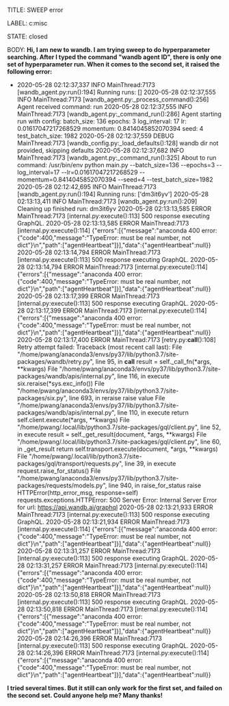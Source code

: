 TITLE:
SWEEP error

LABEL:
c:misc

STATE:
closed

BODY:
**Hi, I am new to wandb. I am trying sweep to do hyperparameter searching. After I typed the command "wandb agent ID", there is only one set of hyperparameter run. When it comes to the second set, it raised the following error:**

- 2020-05-28 02:12:37,337 INFO    MainThread:7173 [wandb_agent.py:run():194] Running runs: []
2020-05-28 02:12:37,555 INFO    MainThread:7173 [wandb_agent.py:_process_command():256] Agent received command: run
2020-05-28 02:12:37,555 INFO    MainThread:7173 [wandb_agent.py:_command_run():286] Agent starting run with config:
	batch_size: 136
	epochs: 3
	log_interval: 17
	lr: 0.01617047217268529
	momentum: 0.8414045852070394
	seed: 4
	test_batch_size: 1982
2020-05-28 02:12:37,559 DEBUG   MainThread:7173 [wandb_config.py:_load_defaults():128] wandb dir not provided, skipping defaults
2020-05-28 02:12:37,682 INFO    MainThread:7173 [wandb_agent.py:_command_run():325] About to run command: /usr/bin/env python main.py --batch_size=136 --epochs=3 --log_interval=17 --lr=0.01617047217268529 --momentum=0.8414045852070394 --seed=4 --test_batch_size=1982
2020-05-28 02:12:42,695 INFO    MainThread:7173 [wandb_agent.py:run():194] Running runs: ['dm3it6yv']
2020-05-28 02:13:13,411 INFO    MainThread:7173 [wandb_agent.py:run():209] Cleaning up finished run: dm3it6yv
2020-05-28 02:13:13,585 ERROR   MainThread:7173 [internal.py:execute():113] 500 response executing GraphQL.
2020-05-28 02:13:13,585 ERROR   MainThread:7173 [internal.py:execute():114] {"errors":[{"message":"anaconda 400 error: {\"code\":400,\"message\":\"TypeError: must be real number, not dict\"}\n","path":["agentHeartbeat"]}],"data":{"agentHeartbeat":null}}
2020-05-28 02:13:14,794 ERROR   MainThread:7173 [internal.py:execute():113] 500 response executing GraphQL.
2020-05-28 02:13:14,794 ERROR   MainThread:7173 [internal.py:execute():114] {"errors":[{"message":"anaconda 400 error: {\"code\":400,\"message\":\"TypeError: must be real number, not dict\"}\n","path":["agentHeartbeat"]}],"data":{"agentHeartbeat":null}}
2020-05-28 02:13:17,399 ERROR   MainThread:7173 [internal.py:execute():113] 500 response executing GraphQL.
2020-05-28 02:13:17,399 ERROR   MainThread:7173 [internal.py:execute():114] {"errors":[{"message":"anaconda 400 error: {\"code\":400,\"message\":\"TypeError: must be real number, not dict\"}\n","path":["agentHeartbeat"]}],"data":{"agentHeartbeat":null}}
2020-05-28 02:13:17,400 ERROR   MainThread:7173 [retry.py:__call__():108] Retry attempt failed:
Traceback (most recent call last):
  File "/home/pwang/anaconda3/envs/py37/lib/python3.7/site-packages/wandb/retry.py", line 95, in __call__
    result = self._call_fn(*args, **kwargs)
  File "/home/pwang/anaconda3/envs/py37/lib/python3.7/site-packages/wandb/apis/internal.py", line 116, in execute
    six.reraise(*sys.exc_info())
  File "/home/pwang/anaconda3/envs/py37/lib/python3.7/site-packages/six.py", line 693, in reraise
    raise value
  File "/home/pwang/anaconda3/envs/py37/lib/python3.7/site-packages/wandb/apis/internal.py", line 110, in execute
    return self.client.execute(*args, **kwargs)
  File "/home/pwang/.local/lib/python3.7/site-packages/gql/client.py", line 52, in execute
    result = self._get_result(document, *args, **kwargs)
  File "/home/pwang/.local/lib/python3.7/site-packages/gql/client.py", line 60, in _get_result
    return self.transport.execute(document, *args, **kwargs)
  File "/home/pwang/.local/lib/python3.7/site-packages/gql/transport/requests.py", line 39, in execute
    request.raise_for_status()
  File "/home/pwang/anaconda3/envs/py37/lib/python3.7/site-packages/requests/models.py", line 940, in raise_for_status
    raise HTTPError(http_error_msg, response=self)
requests.exceptions.HTTPError: 500 Server Error: Internal Server Error for url: https://api.wandb.ai/graphql
2020-05-28 02:13:21,933 ERROR   MainThread:7173 [internal.py:execute():113] 500 response executing GraphQL.
2020-05-28 02:13:21,934 ERROR   MainThread:7173 [internal.py:execute():114] {"errors":[{"message":"anaconda 400 error: {\"code\":400,\"message\":\"TypeError: must be real number, not dict\"}\n","path":["agentHeartbeat"]}],"data":{"agentHeartbeat":null}}
2020-05-28 02:13:31,257 ERROR   MainThread:7173 [internal.py:execute():113] 500 response executing GraphQL.
2020-05-28 02:13:31,257 ERROR   MainThread:7173 [internal.py:execute():114] {"errors":[{"message":"anaconda 400 error: {\"code\":400,\"message\":\"TypeError: must be real number, not dict\"}\n","path":["agentHeartbeat"]}],"data":{"agentHeartbeat":null}}
2020-05-28 02:13:50,818 ERROR   MainThread:7173 [internal.py:execute():113] 500 response executing GraphQL.
2020-05-28 02:13:50,818 ERROR   MainThread:7173 [internal.py:execute():114] {"errors":[{"message":"anaconda 400 error: {\"code\":400,\"message\":\"TypeError: must be real number, not dict\"}\n","path":["agentHeartbeat"]}],"data":{"agentHeartbeat":null}}
2020-05-28 02:14:26,396 ERROR   MainThread:7173 [internal.py:execute():113] 500 response executing GraphQL.
2020-05-28 02:14:26,396 ERROR   MainThread:7173 [internal.py:execute():114] {"errors":[{"message":"anaconda 400 error: {\"code\":400,\"message\":\"TypeError: must be real number, not dict\"}\n","path":["agentHeartbeat"]}],"data":{"agentHeartbeat":null}}

**I tried several times. But it still can only work for the first set, and failed on the second set. Could anyone help me? Many thanks!**

